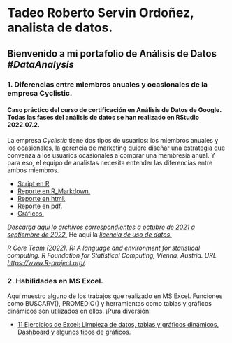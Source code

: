 # Tadeo Roberto Servin Ordoñez, analista de datos.
## Bienvenido a mi portafolio de Análisis de Datos <em>#DataAnalysis</em>

### **1. Diferencias entre miembros anuales y ocasionales de la empresa Cyclistic.**
#### Caso práctico del curso de certificación en Análisis de Datos de Google. Todas las fases del análisis de datos se han realizado en RStudio 2022.07.2.

La empresa *Cyclistic* tiene dos tipos de usuarios: los miembros anuales y los ocasionales, la gerencia de marketing quiere diseñar una estrategia que convenza a los usuarios ocasionales a comprar una membresía anual. Y para eso, el equipo de analistas necesita entender las diferencias entre ambos miembros.

* [Script en R](Diferencias%20entre%20miembros%20anuales%20y%20ocasionales%20de%20Cyclistic/CasoBicicletas_R_v2.R)
* [Reporte en R_Markdown.](Diferencias%20entre%20miembros%20anuales%20y%20ocasionales%20de%20Cyclistic/Report_Cyclistic.Rmd)
* [Reporte en html.](Diferencias%20entre%20miembros%20anuales%20y%20ocasionales%20de%20Cyclistic/Report_Cyclistic.html)
* [Reporte en pdf.](Diferencias%20entre%20miembros%20anuales%20y%20ocasionales%20de%20Cyclistic/Report_Cyclistic.pdf)
* [Gráficos.](Diferencias%20entre%20miembros%20anuales%20y%20ocasionales%20de%20Cyclistic/Gr%C3%A1ficos)

*[Descarga aquí lo archivos correspondientes a octubre de 2021 a septiembre de 2022.](https://divvy-tripdata.s3.amazonaws.com/index.html)* He aquí la *[licencia de uso de datos.](https://www.divvybikes.com/data-license-agreement)*

*R Core Team (2022). R: A language and environment for statistical computing. R Foundation*
*for Statistical Computing, Vienna, Austria. URL https://www.R-project.org/.*

### **2. Habilidades en MS Excel.**
Aquí muestro alguno de los trabajos que realizado en MS Excel. Funciones como BUSCARV(), PROMEDIO() y herramientas como tablas y gráficos dinámicos son utilizados en ellos. ¡Pura diversión!

* [11 Ejercicios de Excel: Limpieza de datos, tablas y gráficos dinámicos, Dashboard y algunos tipos de gráficos.](Excel/11%20Ejercicios_LimpiezaGr%C3%A1ficosDashboard.xlsx)


